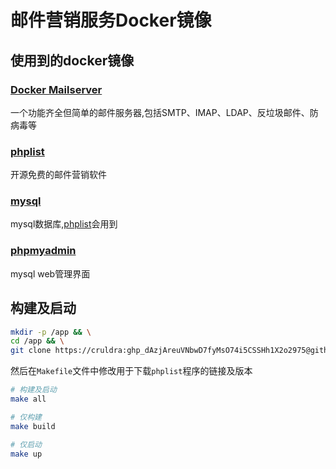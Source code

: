 # 邮件营销服务Docker镜像
## 使用到的docker镜像
### [Docker Mailserver](https://github.com/docker-mailserver/docker-mailserver)
一个功能齐全但简单的邮件服务器,包括SMTP、IMAP、LDAP、反垃圾邮件、防病毒等

### [phplist](https://www.phplist.org/)
开源免费的邮件营销软件

### [mysql](https://hub.docker.com/layers/mysql/library/mysql/5.5.62/images/sha256-d404d78aa797c87c255e5ae2beb5d8d0e4d095f930b1f20dc208eaa957477b74)
mysql数据库,[phplist](#phplist)会用到

### [phpmyadmin](https://hub.docker.com/r/phpmyadmin/phpmyadmin)
mysql web管理界面

## 构建及启动
```bash
mkdir -p /app && \
cd /app && \
git clone https://cruldra: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@github.com/cruldra/mail-marketing-docker.git
```
然后在``Makefile``文件中修改用于下载``phplist``程序的链接及版本
```bash
# 构建及启动
make all

# 仅构建
make build

# 仅启动
make up
```
